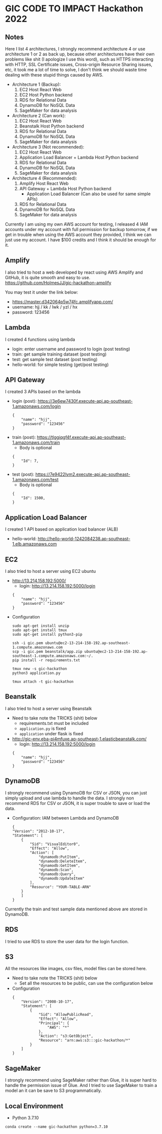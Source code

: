 # GIC CODE TO IMPACT Hackathon 2022

## Notes
Here I list 4 architectures, I strongly recommend architecture 4 or use architecture 1 or 2 as back up, because other architectures have their own problems like shit (I apologize I use this word), such as HTTPS interacting with HTTP, SSL Certificate issues, Cross-origin Resource Sharing issues, etc, it took me a lot of time to solve, I don't think we should waste time dealing with these stupid things caused by AWS.

* Architecture 1 (Backup):
    1. EC2 Host React Web
    2. EC2 Host Python backend
    3. RDS for Relational Data
    4. DynamoDB for NoSQL Data
    5. SageMaker for data analysis
* Architecture 2 (Can work):
    1. EC2 Host React Web
    2. Beanstalk Host Python backend
    3. RDS for Relational Data
    4. DynamoDB for NoSQL Data
    5. SageMaker for data analysis
* Architecture 3 (Not recommended):
    1. EC2 Host React Web
    2. Application Load Balancer + Lambda Host Python backend
    3. RDS for Relational Data
    4. DynamoDB for NoSQL Data
    5. SageMaker for data analysis
* Architecture 4 (Recommended):
    1. Amplify Host React Web
    2. API Gateway + Lambda Host Python backend
        * Application Load Balancer (Can also be used for same simple APIs)
    3. RDS for Relational Data
    4. DynamoDB for NoSQL Data
    5. SageMaker for data analysis

Currently I am using my own AWS account for testing, I released 4 IAM accounts under my account with full permission for backup tomorrow, if we get in trouble when using the AWS account they provided, I think we can just use my account. I have $100 credits and I think it should be enough for it.

## Amplify
I also tried to host a web developed by react using AWS Amplify and GitHub, it is quite smooth and easy to use. https://github.com/HolmesJJ/gic-hackathon-amplify

You may test it under the link below:
* https://master.d342064p5w74fc.amplifyapp.com/
* username: hjj / kk / lwk / yzl / hx
* password: 123456

## Lambda
I created 4 functions using lambda
* login: enter username and password to login (post testing)
* train: get sample training dataset (post testing)
* test: get sample test dataset (post testing)
* hello-world: for simple testing (get/post testing)

## API Gateway
I created 3 APIs based on the lambda
* login (post): https://3e6ew7430f.execute-api.ap-southeast-1.amazonaws.com/login
    ```
    {
        "name": "hjj",
        "password": "123456"
    }
    ```
* train (post): https://tlggiqgf4f.execute-api.ap-southeast-1.amazonaws.com/train
    * Body is optional
    ```
    {
        "Id": 7,
    }
    ```
* test (post): https://7e9422lvm2.execute-api.ap-southeast-1.amazonaws.com/test
    * Body is optional
    ```
    {
        "Id": 1500,
    }
    ```

## Application Load Balancer
I created 1 API based on application load balancer (ALB)
* hello-world: http://hello-world-1242084238.ap-southeast-1.elb.amazonaws.com

## EC2
I also tried to host a server using EC2 ubuntu
* http://13.214.158.192:5000/
    * login: http://13.214.158.192:5000/login
    ```
    {
        "name": "hjj",
        "password": "123456"
    }
    ```
* Configuration
    ```
    sudo apt-get install unzip
    sudo apt-get install tmux
    sudo apt-get install python3-pip

    ssh -i gic.pem ubuntu@ec2-13-214-158-192.ap-southeast-1.compute.amazonaws.com
    scp -i gic.pem beanstalk/app.zip ubuntu@ec2-13-214-158-192.ap-southeast-1.compute.amazonaws.com:~/.
    pip install -r requirements.txt

    tmux new -s gic-hackathon
    python3 application.py

    tmux attach -t gic-hackathon
    ```

## Beanstalk
I also tried to host a server using Beanstalk
* Need to take note the TRICKS (shit) below
    * requirements.txt must be included
    * `application.py` is fixed
    * `application` under flask is fixed
* http://gic-env.eba-pi4mfuxe.ap-southeast-1.elasticbeanstalk.com/
    * login: http://13.214.158.192:5000/login
    ```
    {
        "name": "hjj",
        "password": "123456"
    }
    ```

## DynamoDB
I strongly recommend using DynamoDB for CSV or JSON, you can just simply upload and use lambda to handle the data. I strongly non recommend
RDS for CSV or JSON, it is super trouble to save or load the data.
* Configuration: IAM between Lambda and DynamoDB  
    ```
    {
    "Version": "2012-10-17",
    "Statement": [
        {
            "Sid": "VisualEditor0",
            "Effect": "Allow",
            "Action": [
                "dynamodb:PutItem",
                "dynamodb:DeleteItem",
                "dynamodb:GetItem",
                "dynamodb:Scan",
                "dynamodb:Query",
                "dynamodb:UpdateItem"
            ],
            "Resource": "YOUR-TABLE-ARN"
        }
        ]
    }
    ```

Currently the train and test sample data mentioned above are stored in DynamoDB.

## RDS
I tried to use RDS to store the user data for the login function.

## S3
All the resources like images, csv files, model files can be stored here.
* Need to take note the TRICKS (shit) below
    * Set all the resources to be public, can use the configuration below
* Configuration
    ```
    {
        "Version": "2008-10-17",
        "Statement": [
            {
                "Sid": "AllowPublicRead",
                "Effect": "Allow",
                "Principal": {
                    "AWS": "*"
                },
                "Action": "s3:GetObject",
                "Resource": "arn:aws:s3:::gic-hackathon/*"
            }
        ]
    }
    ```

## SageMaker
I strongly recommend using SageMaker rather than Glue, it is super hard to handle the permission issue of Glue. And I tried to use SageMaker to train a model an it can be save to S3 programmatically.

## Local Environment
* Python 3.7.10
```
conda create --name gic-hackathon python=3.7.10
```
